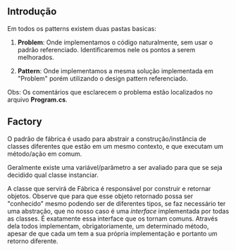 ## Introdução
Em todos os patterns existem duas pastas basicas: 
1. **Problem**:
Onde implementamos o código naturalmente, sem usar o padrão referenciado. Identificaremos nele os pontos a serem melhorados.

2. **Pattern**:
Onde implementamos a mesma solução implementada em "Problem" porém utilizando o design pattern referenciado.

Obs: Os comentários que esclarecem o problema estão localizados no arquivo **Program.cs**.
<br>


## Factory 
O padrão de fábrica é usado para abstrair a construção/instância de classes diferentes que estão em um mesmo contexto, e que executam um método/ação em comum. 

Geralmente existe uma variável/parâmetro a ser avaliado para que se seja decidido qual classe instanciar.

A classe que servirá de Fábrica é responsável por construir e retornar objetos. Observe que para que esse objeto retornado possa ser "conhecido" mesmo podendo ser de diferentes tipos, se faz necessário ter uma abstração, que no nosso caso é uma _interface_ implementada por todas as classes.
É exatamente essa interface que os tornam comuns. Através dela todos implementam, obrigatoriamente, um determinado método, apesar de que cada um 
tem a sua própria implementação e portanto um retorno diferente. 
<br>


    